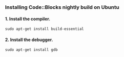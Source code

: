 ### Installing Code::Blocks nightly build on Ubuntu
#### 1. Install the compiler.
```
sudo apt-get install build-essential
```
#### 2. Install the debugger.
```
sudo apt-get install gdb
```

